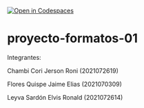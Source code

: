 [![Open in Codespaces](https://classroom.github.com/assets/launch-codespace-2972f46106e565e64193e422d61a12cf1da4916b45550586e14ef0a7c637dd04.svg)](https://classroom.github.com/open-in-codespaces?assignment_repo_id=18754960)
# proyecto-formatos-01

Integrantes:

Chambi Cori Jerson Roni 			(2021072619)

Flores Quispe Jaime Elias			(2021070309)

Leyva Sardón Elvis Ronald			(2021072614)

